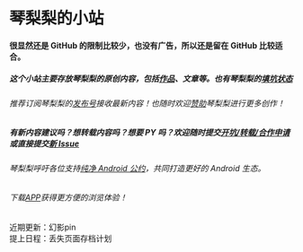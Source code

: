 # 琴梨梨的小站  
#### 很显然还是 GitHub 的限制比较少，也没有广告，所以还是留在 GitHub 比较适合。  
##### 这个小站主要存放琴梨梨的原创内容，包括[作品][]、文章等。也有琴梨梨的[填坑状态][]  
###### 推荐订阅琴梨梨的[发布号][]接收最新内容！也随时欢迎[赞助][]琴梨梨进行更多创作！  
##### 有新内容建议吗？想转载内容吗？想要 PY 吗？欢迎随时提交[开坑/转载/合作申请][]或直接提交[新 Issue][]  
###### 琴梨梨呼吁各位支持[纯净 Android 公约][]，共同打造更好的 Android 生态。  
###### 下载[APP][]获得更方便的浏览体验！  

近期更新：幻影pin  
提上日程：丢失页面存档计划  











[发布号]: https://t.me/qinlilibeta
[纯净 Android 公约]: https://pure.qinlili.bid
[APP]: https://github.com/qinlili23333/QinliliArticles/releases/tag/QinliliClient
[赞助]: https://afdian.net/@qinliliAPP
[作品]: https://github.com/qinlili23333/QinliliArticles/releases/
[填坑状态]: https://github.com/qinlili23333/QinliliArticles/projects/
[开坑/转载/合作申请]: https://h5.scene.yqh5.cn/s/JqtSctjp
[新 Issue]: https://github.com/qinlili23333/QinliliArticles/issues
